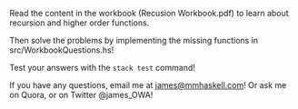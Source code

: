 Read the content in the workbook (Recusion Workbook.pdf) to
learn about recursion and higher order functions. 

Then solve the problems by implementing the missing functions in
src/WorkbookQuestions.hs!

Test your answers with the `stack test` command!

If you have any questions, email me at james@mmhaskell.com!
Or ask me on Quora, or on Twitter @james_OWA!
